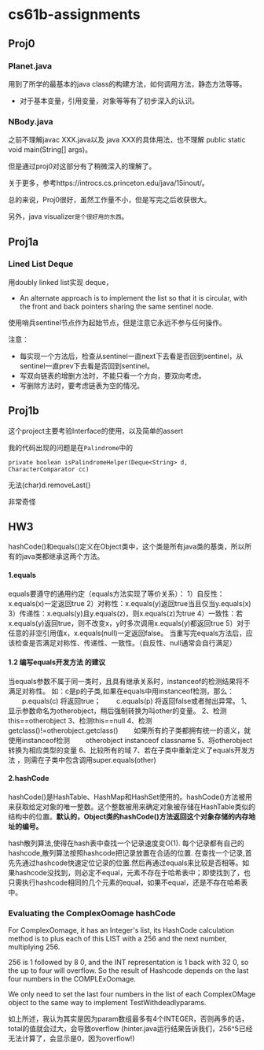 # cs61b-assignments

## Proj0

### Planet.java

用到了所学的最基本的java class的构建方法，如何调用方法，静态方法等等。

*   对于基本变量，引用变量，对象等等有了初步深入的认识。

### NBody.java

之前不理解javac XXX.java以及 java XXX的具体用法，也不理解 public static void main(String[] args)。

但是通过proj0对这部分有了稍微深入的理解了。

关于更多，参考https://introcs.cs.princeton.edu/java/15inout/。



总的来说，Proj0很好，虽然工作量不小，但是写完之后收获很大。

另外，java visualizer`是个很好用的东西`。



## Proj1a

### Lined List Deque

用doubly linked list实现 deque，

-   An alternate approach is to implement the list so that it is circular, with the front and back pointers sharing the same sentinel node.

使用哨兵sentinel节点作为起始节点，但是注意它永远不参与任何操作。

注意：

-   每实现一个方法后，检查从sentinel一直next下去看是否回到sentinel，从sentinel一直prev下去看是否回到sentinel。
-   写双向链表的增删方法时，不能只看一个方向，要双向考虑。
-   写删除方法时，要考虑链表为空的情况。



## Proj1b

这个project主要考验Interface的使用，以及简单的assert

我的代码出现的问题是在`Palindrome`中的

```
private boolean isPalindromeHelper(Deque<String> d,  CharacterComparator cc) 
```

无法(char)d.removeLast()

非常奇怪



## HW3

hashCode()和equals()定义在Object类中，这个类是所有java类的基类，所以所有的java类都继承这两个方法。

#### 1.equals

equals要遵守的通用约定（equals方法实现了等价关系）：
1）自反性：x.equals(x)一定返回true
2）对称性：x.equals(y)返回true当且仅当y.equals(x)
3）传递性：x.equals(y)且y.equals(z)，则x.equals(z)为true
4）一致性：若x.equals(y)返回true，则不改变x，y时多次调用x.equals(y)都返回true
5）对于任意的非空引用值x，x.equals(null)一定返回false。
当重写完equals方法后，应该检查是否满足对称性、传递性、一致性。（自反性、null通常会自行满足）



#### 1.2 编写equals开发方法 的建议

当equals参数不属于同一类时，且具有继承关系时，instanceof的检测结果将不满足对称性。
如：c是p的子类,如果在equals中用instanceof检测，那么：
　　p.equals(c) 将返回true；
　　c.equals(p) 将返回false或者抛出异常。
1、显示参数命名为otherobject，稍后强制转换为叫other的变量。
2、检测this==otherobject
3、检测this==null
4、检测getclass()!=otherobject.getclass()
　　如果所有的子类都拥有统一的语义，就使用instanceof检测
　　otherobject instanceof classname
5、将otherobject转换为相应类型的变量
6、比较所有的域
7、若在子类中重新定义了equals开发方法 ，则需在子类中包含调用super.equals(other)

#### 2.hashCode

hashCode()是HashTable、HashMap和HashSet使用的。hashCode()方法被用来获取给定对象的唯一整数。这个整数被用来确定对象被存储在HashTable类似的结构中的位置。**默认的，Object类的hashCode()方法返回这个对象存储的内存地址的编号。**

hash散列算法,使得在hash表中查找一个记录速度变O(1). 每个记录都有自己的hashcode,散列算法按照hashcode把记录放置在合适的位置. 在查找一个记录,首先先通过hashcode快速定位记录的位置.然后再通过equals来比较是否相等。如果hashcode没找到，则必定不equal，元素不存在于哈希表中；即使找到了，也只需执行hashcode相同的几个元素的equal，如果不equal，还是不存在哈希表中。


### Evaluating the ComplexOomage hashCode

For ComplexOomage, it has an Integer's list, its HashCode calculation method is to plus each of this LIST with a 256 and the next number, multiplying 256.

256 is 1 followed by 8 0, and the INT representation is 1 back with 32 0, so the up to four will overflow. So the result of Hashcode depends on the last four numbers in the COMPLExOomage.

We only need to set the last four numbers in the list of each ComplexOMage object to the same way to implement TestWithdeadlyparams.

如上所述，我认为其实是因为param数组最多有4个INTEGER，否则再多的话，total的值就会过大，会导致overflow (hinter.java运行结果告诉我们，256^5已经无法计算了，会显示是0，因为overflow!)